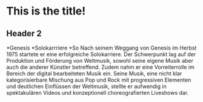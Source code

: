 # This is the title!
## Header 2
*Genesis
*Solokarrriere
*So
Nach seinem Weggang von Genesis im Herbst 1975 startete er eine erfolgreiche Solokarriere. 
Der Schwerpunkt lag auf der Produktion und Förderung von Weltmusik, 
sowohl seine eigene Musik aber auch die anderer Künstler betreffend. Zudem nahm er eine 
Vorreiterrolle im Bereich der digital bearbeiteten Musik ein. 
Seine Musik, eine nicht klar kategorisierbare Mischung aus Pop und Rock mit progressiven 
Elementen und deutlichen Einflüssen der Weltmusik, stellte er aufwendig in spektakulären 
Videos und konzeptionell choreografierten Liveshows dar.